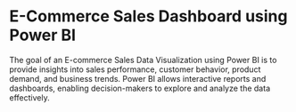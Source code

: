# E-Commerce Sales Dashboard using Power BI
The goal of an E-commerce Sales Data Visualization using Power BI is to provide insights into sales performance, customer behavior, product demand, and business trends. Power BI allows interactive reports and dashboards, enabling decision-makers to explore and analyze the data effectively.
